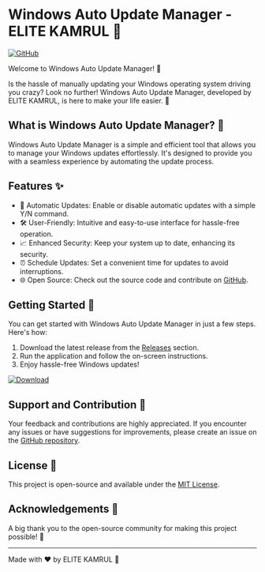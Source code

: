 # Windows Auto Update Manager - ELITE KAMRUL 🚀

[![GitHub](https://img.shields.io/badge/GitHub-ELITEKAMRUL-blue)](https://github.com/kamrullab/Windows-Auto-Update-Manager)

Welcome to Windows Auto Update Manager! 🔧

Is the hassle of manually updating your Windows operating system driving you crazy? Look no further! Windows Auto Update Manager, developed by ELITE KAMRUL, is here to make your life easier. 🎉

## What is Windows Auto Update Manager? 🤔

Windows Auto Update Manager is a simple and efficient tool that allows you to manage your Windows updates effortlessly. It's designed to provide you with a seamless experience by automating the update process.

## Features ✨

- 🔄 Automatic Updates: Enable or disable automatic updates with a simple Y/N command.
- 🛠️ User-Friendly: Intuitive and easy-to-use interface for hassle-free operation.
- 📈 Enhanced Security: Keep your system up to date, enhancing its security.
- ⏰ Schedule Updates: Set a convenient time for updates to avoid interruptions.
- 🌐 Open Source: Check out the source code and contribute on [GitHub](https://github.com/kamrullab/Windows-Auto-Update-Manager).

## Getting Started 🚀

You can get started with Windows Auto Update Manager in just a few steps. Here's how:

1. Download the latest release from the [Releases](https://github.com/kamrullab/Windows-Auto-Update-Manager/releases) section.
2. Run the application and follow the on-screen instructions.
3. Enjoy hassle-free Windows updates!

[![Download](https://img.shields.io/badge/Download-Latest%20Release-brightgreen)](https://github.com/kamrullab/Windows-Auto-Update-Manager/releases/latest)

## Support and Contribution 🤝

Your feedback and contributions are highly appreciated. If you encounter any issues or have suggestions for improvements, please create an issue on the [GitHub repository](https://github.com/kamrullab/Windows-Auto-Update-Manager/issues).

## License 📄

This project is open-source and available under the [MIT License](LICENSE).

## Acknowledgements 🙏

A big thank you to the open-source community for making this project possible! 🌟

---
Made with ❤️ by ELITE KAMRUL 🚀
